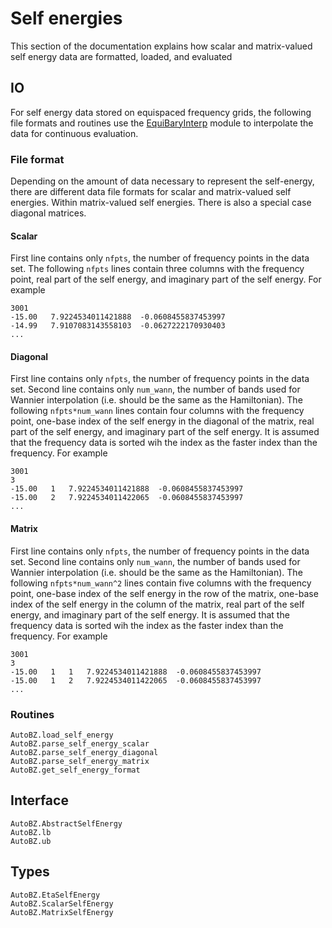 # Self energies

This section of the documentation explains how scalar and matrix-valued self
energy data are formatted, loaded, and evaluated

## IO

For self energy data stored on equispaced frequency grids, the following file
formats and routines use the [EquiBaryInterp](@ref) module to interpolate the
data for continuous evaluation.

### File format

Depending on the amount of data necessary to represent the self-energy, there
are different data file formats for scalar and matrix-valued self energies.
Within matrix-valued self energies. There is also a special case diagonal
matrices.

#### Scalar

First line contains only `nfpts`, the number of frequency points in the data
set. The following `nfpts` lines contain three columns with the frequency point,
real part of the self energy, and imaginary part of the self energy. For example

```
3001
-15.00   7.9224534011421888  -0.0608455837453997
-14.99   7.9107083143558103  -0.0627222170930403
...
```

#### Diagonal

First line contains only `nfpts`, the number of frequency points in the data
set. Second line contains only `num_wann`, the number of bands used for Wannier
interpolation (i.e. should be the same as the Hamiltonian). The following
`nfpts*num_wann` lines contain four columns with the frequency point, one-base
index of the self energy in the diagonal of the matrix, real part of the self
energy, and imaginary part of the self energy. It is assumed that the frequency
data is sorted wih the index as the faster index than the frequency. For example

```
3001
3
-15.00   1   7.9224534011421888  -0.0608455837453997
-15.00   2   7.9224534011422065  -0.0608455837453997
...
```

#### Matrix

First line contains only `nfpts`, the number of frequency points in the data
set. Second line contains only `num_wann`, the number of bands used for Wannier
interpolation (i.e. should be the same as the Hamiltonian). The following
`nfpts*num_wann^2` lines contain five columns with the frequency point, one-base
index of the self energy in the row of the matrix, one-base index of the self
energy in the column of the matrix, real part of the self energy, and imaginary
part of the self energy. It is assumed that the frequency data is sorted wih the
index as the faster index than the frequency. For example

```
3001
3
-15.00   1   1   7.9224534011421888  -0.0608455837453997
-15.00   1   2   7.9224534011422065  -0.0608455837453997
...
```

### Routines

```@docs
AutoBZ.load_self_energy
AutoBZ.parse_self_energy_scalar
AutoBZ.parse_self_energy_diagonal
AutoBZ.parse_self_energy_matrix
AutoBZ.get_self_energy_format
```

## Interface

```@docs
AutoBZ.AbstractSelfEnergy
AutoBZ.lb
AutoBZ.ub
```

## Types 

```@docs
AutoBZ.EtaSelfEnergy
AutoBZ.ScalarSelfEnergy
AutoBZ.MatrixSelfEnergy
```